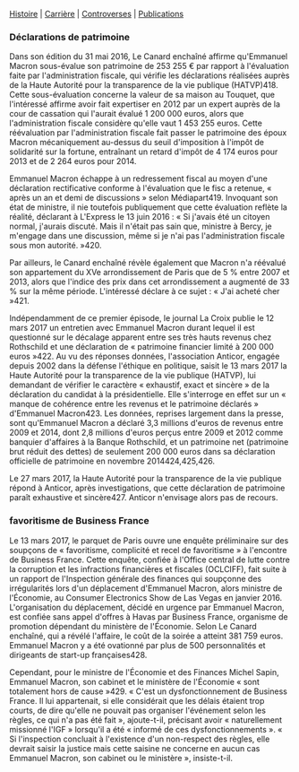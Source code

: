 
[Histoire](histoire.md) | [Carrière](carriere.md) | [Controverses](contro.md) | [Publications](publis.md)


### Déclarations de patrimoine


Dans son édition du 31 mai 2016, Le Canard enchaîné affirme qu'Emmanuel Macron sous-évalue son patrimoine de 253 255 € par rapport à l'évaluation faite par l'administration fiscale, qui vérifie les déclarations réalisées auprès de la Haute Autorité pour la transparence de la vie publique (HATVP)418. Cette sous-évaluation concerne la valeur de sa maison au Touquet, que l'intéressé affirme avoir fait expertiser en 2012 par un expert auprès de la cour de cassation qui l'aurait évalué 1 200 000 euros, alors que l'administration fiscale considère qu'elle vaut 1 453 255 euros. Cette réévaluation par l'administration fiscale fait passer le patrimoine des époux Macron mécaniquement au-dessus du seuil d'imposition à l'impôt de solidarité sur la fortune, entraînant un retard d'impôt de 4 174 euros pour 2013 et de 2 264 euros pour 2014.

Emmanuel Macron échappe à un redressement fiscal au moyen d'une déclaration rectificative conforme à l'évaluation que le fisc a retenue, « après un an et demi de discussions » selon Médiapart419. Invoquant son état de ministre, il nie toutefois publiquement que cette évaluation reflète la réalité, déclarant à L'Express le 13 juin 2016 : « Si j'avais été un citoyen normal, j'aurais discuté. Mais il n'était pas sain que, ministre à Bercy, je m'engage dans une discussion, même si je n'ai pas l'administration fiscale sous mon autorité. »420.

Par ailleurs, le Canard enchaîné révèle également que Macron n'a réévalué son appartement du XVe arrondissement de Paris que de 5 % entre 2007 et 2013, alors que l'indice des prix dans cet arrondissement a augmenté de 33 % sur la même période. L'intéressé déclare à ce sujet : « J'ai acheté cher »421.

Indépendamment de ce premier épisode, le journal La Croix publie le 12 mars 2017 un entretien avec Emmanuel Macron durant lequel il est questionné sur le décalage apparent entre ses très hauts revenus chez Rothschild et une déclaration de « patrimoine financier limité à 200 000 euros »422. Au vu des réponses données, l'association Anticor, engagée depuis 2002 dans la défense l'éthique en politique, saisit le 13 mars 2017 la Haute Autorité pour la transparence de la vie publique (HATVP), lui demandant de vérifier le caractère « exhaustif, exact et sincère » de la déclaration du candidat à la présidentielle. Elle s'interroge en effet sur un « manque de cohérence entre les revenus et le patrimoine déclarés » d'Emmanuel Macron423. Les données, reprises largement dans la presse, sont qu'Emmanuel Macron a déclaré 3,3 millions d'euros de revenus entre 2009 et 2014, dont 2,8 millions d'euros perçus entre 2009 et 2012 comme banquier d'affaires à la Banque Rothschild, et un patrimoine net (patrimoine brut réduit des dettes) de seulement 200 000 euros dans sa déclaration officielle de patrimoine en novembre 2014424,425,426.

Le 27 mars 2017, la Haute Autorité pour la transparence de la vie publique répond à Anticor, après investigations, que cette déclaration de patrimoine paraît exhaustive et sincère427. Anticor n'envisage alors pas de recours.


### favoritisme de Business France


Le 13 mars 2017, le parquet de Paris ouvre une enquête préliminaire sur des soupçons de « favoritisme, complicité et recel de favoritisme » à l'encontre de Business France. Cette enquête, confiée à l'Office central de lutte contre la corruption et les infractions financières et fiscales (OCLCIFF), fait suite à un rapport de l'Inspection générale des finances qui soupçonne des irrégularités lors d'un déplacement d'Emmanuel Macron, alors ministre de l'Économie, au Consumer Electronics Show de Las Vegas en janvier 2016. L'organisation du déplacement, décidé en urgence par Emmanuel Macron, est confiée sans appel d'offres à Havas par Business France, organisme de promotion dépendant du ministère de l'Économie. Selon Le Canard enchaîné, qui a révélé l'affaire, le coût de la soirée a atteint 381 759 euros. Emmanuel Macron y a été ovationné par plus de 500 personnalités et dirigeants de start-up françaises428.

Cependant, pour le ministre de l'Économie et des Finances Michel Sapin, Emmanuel Macron, son cabinet et le ministère de l'Économie « sont totalement hors de cause »429. « C'est un dysfonctionnement de Business France. Il lui appartenait, si elle considérait que les délais étaient trop courts, de dire qu'elle ne pouvait pas organiser l'événement selon les règles, ce qui n'a pas été fait », ajoute-t-il, précisant avoir « naturellement missionné l'IGF » lorsqu'il a été « informé de ces dysfonctionnements ». « Si l'inspection concluait à l'existence d'un non-respect des règles, elle devrait saisir la justice mais cette saisine ne concerne en aucun cas Emmanuel Macron, son cabinet ou le ministère », insiste-t-il.
